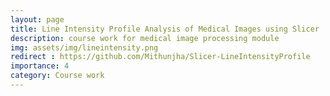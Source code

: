 ```yaml
---
layout: page
title: Line Intensity Profile Analysis of Medical Images using Slicer
description: course work for medical image processing module
img: assets/img/lineintensity.png
redirect : https://github.com/Mithunjha/Slicer-LineIntensityProfile
importance: 4
category: Course work
---
```

